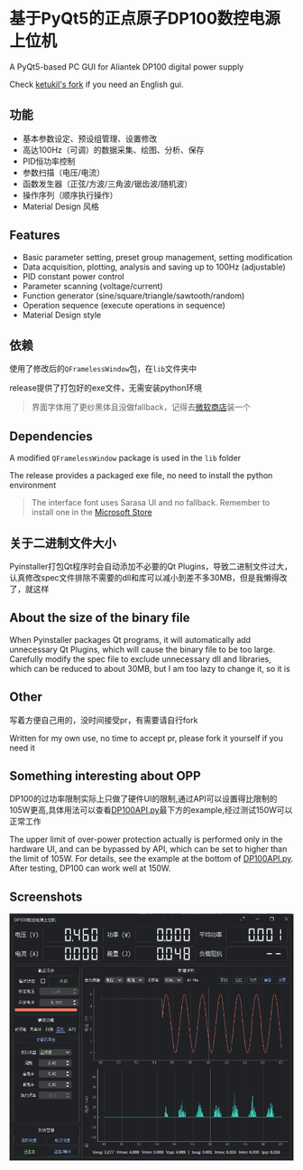 # 基于PyQt5的正点原子DP100数控电源上位机

A PyQt5-based PC GUI for Aliantek DP100 digital power supply

Check [ketukil's fork](https://github.com/ketukil/Alientek-DP100-PyQT5-english-gui) if you need an English gui.

## 功能

- 基本参数设定、预设组管理、设置修改
- 高达100Hz（可调）的数据采集、绘图、分析、保存
- PID恒功率控制
- 参数扫描（电压/电流）
- 函数发生器（正弦/方波/三角波/锯齿波/随机波）
- 操作序列（顺序执行操作）
- Material Design 风格

## Features

- Basic parameter setting, preset group management, setting modification
- Data acquisition, plotting, analysis and saving up to 100Hz (adjustable)
- PID constant power control
- Parameter scanning (voltage/current)
- Function generator (sine/square/triangle/sawtooth/random)
- Operation sequence (execute operations in sequence)
- Material Design style

## 依赖

使用了修改后的`QFramelessWindow`包，在`lib`文件夹中

release提供了打包好的exe文件，无需安装python环境

> 界面字体用了更纱黑体且没做fallback，记得去[微软商店](https://www.microsoft.com/store/productId/9MW0M424NCZ7?ocid=pdpshare)装一个

## Dependencies

A modified `QFramelessWindow` package is used in the `lib` folder

The release provides a packaged exe file, no need to install the python environment

> The interface font uses Sarasa UI and no fallback. Remember to install one in the [Microsoft Store](https://www.microsoft.com/store/productId/9MW0M424NCZ7?ocid=pdpshare)

## 关于二进制文件大小

Pyinstaller打包Qt程序时会自动添加不必要的Qt Plugins，导致二进制文件过大，认真修改spec文件排除不需要的dll和库可以减小到差不多30MB，但是我懒得改了，就这样

## About the size of the binary file

When Pyinstaller packages Qt programs, it will automatically add unnecessary Qt Plugins, which will cause the binary file to be too large. Carefully modify the spec file to exclude unnecessary dll and libraries, which can be reduced to about 30MB, but I am too lazy to change it, so it is

## Other

写着方便自己用的，没时间接受pr，有需要请自行fork

Written for my own use, no time to accept pr, please fork it yourself if you need it

## Something interesting about OPP

DP100的过功率限制实际上只做了硬件UI的限制,通过API可以设置得比限制的105W更高,具体用法可以查看[DP100API.py](./DP100API.py)最下方的example,经过测试150W可以正常工作

The upper limit of over-power protection actually is performed only in the hardware UI, and can be bypassed by API, which can be set to higher than the limit of 105W. For details, see the example at the bottom of [DP100API.py](./DP100API.py).
After testing, DP100 can work well at 150W.

## Screenshots

![1701177770319](image/readme/1701177770319.png)

